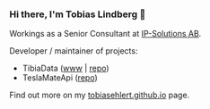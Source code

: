 ### Hi there, I'm Tobias Lindberg 👋

Workings as a Senior Consultant at [IP-Solutions AB](https://ip-solutions.se).

Developer / maintainer of projects:
-  TibiaData ([www](https://tibiadata.com) | [repo](https://github.com/TibiaData))
-  TeslaMateApi ([repo](https://github.com/tobiasehlert/teslamateapi))

Find out more on my [tobiasehlert.github.io](https://tobiasehlert.github.io) page.

<!--
**tobiasehlert/tobiasehlert** is a ✨ _special_ ✨ repository because its `README.md` (this file) appears on your GitHub profile.

Here are some ideas to get you started:

- 🔭 I’m currently working on ...
- 🌱 I’m currently learning ...
- 👯 I’m looking to collaborate on ...
- 🤔 I’m looking for help with ...
- 💬 Ask me about ...
- 📫 How to reach me: ...
- 😄 Pronouns: ...
- ⚡ Fun fact: ...
-->
